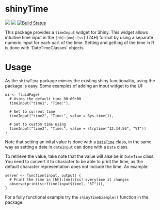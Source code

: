 shinyTime
================

<!-- README.md is generated from README.Rmd. Please edit that file -->
![](http://www.r-pkg.org/badges/version/shinyTime) ![](http://cranlogs.r-pkg.org/badges/grand-total/shinyTime) [![Build Status](https://travis-ci.org/burgerga/shinyTime.svg?branch=master)](https://travis-ci.org/burgerga/shinyTime)

This package provides a `timeInput` widget for Shiny. This widget allows intuitive time input in the `[hh]:[mm]:[ss]` (24H) format by using a separate numeric input for each part of the time. Setting and getting of the time in R is done with 'DateTimeClasses' objects.

Usage
=====

As the `shinyTime` package mimics the existing shiny functionality, using the package is easy. Some examples of adding an input widget to the UI:

    ui <- fluidPage(
      # Using the default time 00:00:00
      timeInput("time1", "Time:"),

      # Set to current time
      timeInput("time2", "Time:", value = Sys.time()),

      # Set to custom time using 
      timeInput("time3", "Time:", value = strptime("12:34:56", "%T"))
    )

Note that setting an inital value is done with a [`DateTime`](http://www.inside-r.org/r-doc/base/DateTimeClasses) class, in the same way as setting a date in `dateInput` can done with a `Date` class.

To retrieve the value, take note that the value will alse be in `DateTime` class. You need to convert it to character to be able to print the time, as the default character representation does not include the time. An example:

    server <- function(input, output) {
      # Print the time in [hh]:[mm]:[ss] everytime it changes
      observe(print(strftime(input$time1, "%T"))),
    }

For a fully functional example try the `shinyTimeExample()` function in the package.
